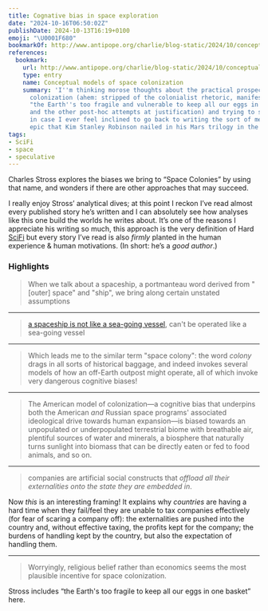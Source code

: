 ```yaml
---
title: Cognative bias in space exploration
date: "2024-10-16T06:50:02Z"
publishDate: 2024-10-13T16:19+0100
emoji: "\U0001F680"
bookmarkOf: http://www.antipope.org/charlie/blog-static/2024/10/conceptual-models-of-space-col.html
references:
  bookmark:
    url: http://www.antipope.org/charlie/blog-static/2024/10/conceptual-models-of-space-col.html
    type: entry
    name: Conceptual models of space colonization
    summary: 'I''m thinking morose thoughts about the practical prospects for space
      colonization (ahem: stripped of the colonialist rhetoric, manifest destiny bullshit,
      "the Earth''s too fragile and vulnerable to keep all our eggs in one basket",
      and the other post-hoc attempts at justification) and trying to sort them out
      in case I ever feel inclined to go back to writing the sort of medium term SF
      epic that Kim Stanley Robinson nailed in his Mars trilogy in the 1980s.'
tags:
- SciFi
- space
- speculative
---
```

Charles Stross explores the biases we bring to “Space Colonies” by using that name, and wonders if there are other approaches that may succeed.

I really enjoy Stross’ analytical dives; at this point I reckon I’ve read almost every published story he’s written and I can absolutely see how analyses like this one build the worlds he writes about. It’s one of the reasons I appreciate his writing so much, this approach is the very definition of Hard [SciFi](/tags/scifi) but every story I’ve read is also _firmly_ planted in the human experience & human motivations. (In short: he’s a _good author_.)

### Highlights

> When we talk about a spaceship, a portmanteau word derived from "\[outer\] space" and "ship", we bring along certain unstated assumptions

---

> [a spaceship is not like a sea-going vessel](http://www.antipope.org/charlie/blog-static/2009/11/the%5Fmyth%5Fof%5Fthe%5Fstarship.html), can't be operated like a sea-going vessel

---

> Which leads me to the similar term "space colony": the word _colony_ drags in all sorts of historical baggage, and indeed invokes several models of how an off-Earth outpost might operate, all of which invoke very dangerous cognitive biases!

---

> The American model of colonization—a cognitive bias that underpins both the American _and_ Russian space programs' associated ideological drive towards human expansion—is biased towards an unpopulated or underpopulated terrestrial biome with breathable air, plentiful sources of water and minerals, a biosphere that naturally turns sunlight into biomass that can be directly eaten or fed to food animals, and so on.

---

> companies are artificial social constructs that _offload all their externalities onto the state they are embedded in_.

Now _this_ is an interesting framing! It explains why _countries_ are having a hard time when they fail/feel they are unable to tax companies effectively (for fear of scaring a company off): the externalities are pushed into the country and, without effective taxing, the profits kept for the company; the burdens of handling kept by the country, but also the expectation of handling them.

---

> Worryingly, religious belief rather than economics seems the most plausible incentive for space colonization.

Stross includes “the Earth's too fragile to keep all our eggs in one basket” here.
